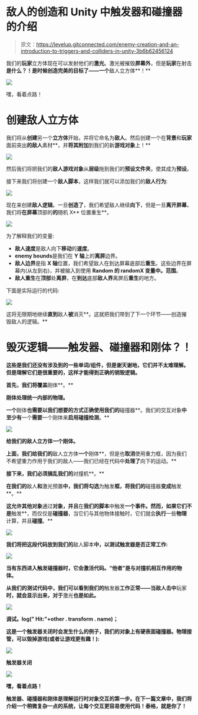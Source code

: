 # 敌人的创造和 Unity 中触发器和碰撞器的介绍

> 原文：<https://levelup.gitconnected.com/enemy-creation-and-an-introduction-to-triggers-and-colliders-in-unity-3b6b62456124>

我们的**玩家**立方体现在可以发射他们的**激光**。激光被摧毁**屏幕外**，但是**玩家**在射击**是什么？！是时候创造完美的目标了——一个**敌人立方体**！**

![](img/fc3f0bfb0a79f113921bdbae4facd382.png)

嘿，看着点路！

# 创建敌人立方体

我们将从**创建**另一个**立方体**开始，并将它命名为**敌人**。然后创建一个在**背景**和**玩家**面前突出**的敌人**素材**，并**将其附加**到我们的新**游戏对象**上！**

![](img/cc725515bb7260873aa6a1f100631343.png)

然后我们将把我们的**敌人游戏对象**从**层级**拖到我们的**预设文件夹**，使其成为**预设**。

接下来我们将创建一个**敌人脚本**，这样我们就可以添加我们的**敌人行为**:

![](img/4b7ed8892c812f3a1b3e0e761bbc2fc2.png)

现在来创建**敌人逻辑**。一旦**创造了**，我们希望敌人继续**向下**，但是一旦**离开屏幕**，我们将**在屏幕**顶部的**的**随机 X** 位置重生**。

![](img/cec7c6be2c43ac30ae80dadb8c0dca4e.png)

为了解释我们的变量:

*   **敌人速度**是敌人向下**移动**的**速度**。
*   **enemy bounds**是我们在 **Y 轴**上的**离屏**边界。
*   **敌人边界**是指 **X 轴**位置，我们希望敌人在到达屏幕底部后**重生**。这些边界在屏幕内(从左到右)，并被输入到使用 **Random 的 **randomX** 变量中。范围**。
*   **敌人重生**在**顶部**处**离屏**，在**到达**底部**敌人界**离屏后**重生**的地方。

下面是实际运行的代码:

![](img/fc81ba04dd08000c5e32009e93c4a806.png)

这将无限期地继续**直到**敌人**被**消灭**。这就把我们带到了下一个环节——创造摧毁敌人的逻辑。**

# **毁灭逻辑——触发器、碰撞器和刚体？！**

**这些是我们还没有涉及到的一些单词/组件，但是谢天谢地，它们并不太难理解。但是理解它们是很重要的，这样才能得到正确的销毁逻辑。**

**首先，我们将覆盖**刚体**。**

****刚体**处理统一内部的**物理**。**

**一个**刚体**也需要以我们想要的方式正确使用我们的**碰撞器**。我们的交互对象**中至少有**一个**需要**一个刚体来**启用碰撞检测**。**

**![](img/ab64c9ddb7fd1ca10b1a9ee044c9ff5d.png)**

**给我们的敌人立方体一个刚体。**

**上面，我们给我们的**敌人立方体**一个**刚体**，但是也**取消**使用重力框，因为我们不希望重力作用于我们的敌人——我们已经在代码中**处理了**向下的运动。**

**接下来，我们必须搞乱我们的**对撞机**。**

**在我们的**敌人**和**激光预置**中，我们将勾选**为触发**框，将我们的**碰撞器**变成**触发**。**

**这允许其他对象**通过**对象，并且**在**我们的脚本**中触发**一个事件。然而，如果它们不是**触发**，而仅仅是**碰撞器**，当它们与其他物体接触时，它们就会**执行**一些**物理**计算，并且**碰撞**。**

**![](img/99545bcf63278a20d89ed269fb832ab2.png)**

**我们将把这段代码放到我们的**敌人脚本**中，以测试触发器是否正常工作:**

**![](img/53fbf088050a35d5f32df41b7b68e5d8.png)**

**当有东西进入触发碰撞器时，它会激活代码。“他者”是与对撞机相互作用的物体。**

**从我们的测试代码中，我们可以看到我们的**触发器**工作正常——当敌人击中**玩家**时，就会显示出来，对于**激光**也是如此。**

**![](img/389c2547ddca03a6a2956ddc1d928312.png)**

**调试。log(" Hit:"+other . transform . name)；**

**这是一个触发器关闭时会发生什么的例子，我们的对象上有硬表面碰撞器。物理接管，可以毁掉游戏(或者让游戏更有趣！):**

**![](img/640f3e638923cca21bc2676e62079127.png)**

**触发器关闭**

**![](img/fc3f0bfb0a79f113921bdbae4facd382.png)**

**嘿，看着点路！**

**触发器、碰撞器和刚体是理解运行时对象交互的第一步。在下一篇文章中，我们将介绍一个稍微复杂一点的系统，让每个交互更容易使用代码！泰格，就是你了！**
